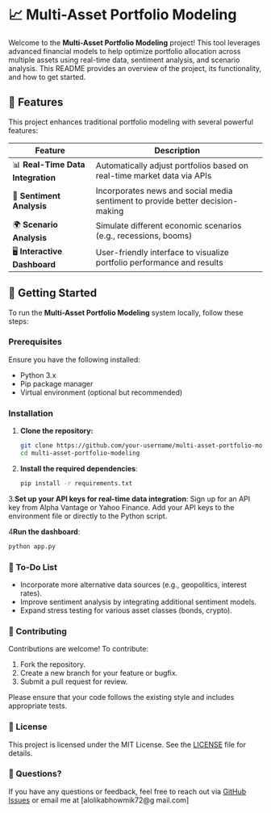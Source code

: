 # 📈 Multi-Asset Portfolio Modeling

Welcome to the **Multi-Asset Portfolio Modeling** project! This tool leverages advanced financial models to help optimize portfolio allocation across multiple assets using real-time data, sentiment analysis, and scenario analysis. This README provides an overview of the project, its functionality, and how to get started.

## 🌟 Features

This project enhances traditional portfolio modeling with several powerful features:

| Feature                         | Description                                                                 |
|----------------------------------|-----------------------------------------------------------------------------|
| 📊 **Real-Time Data Integration**  | Automatically adjust portfolios based on real-time market data via APIs      |
| 📰 **Sentiment Analysis**         | Incorporates news and social media sentiment to provide better decision-making|
| 🌍 **Scenario Analysis**          | Simulate different economic scenarios (e.g., recessions, booms)              |
| 🖥️ **Interactive Dashboard**       | User-friendly interface to visualize portfolio performance and results        |

## 🚀 Getting Started

To run the **Multi-Asset Portfolio Modeling** system locally, follow these steps:

### Prerequisites
Ensure you have the following installed:
- Python 3.x
- Pip package manager
- Virtual environment (optional but recommended)

### Installation

1. **Clone the repository:**
   ```bash
   git clone https://github.com/your-username/multi-asset-portfolio-modeling.git
   cd multi-asset-portfolio-modeling
   ```
2. **Install the required dependencies**:
   ```bash
   pip install -r requirements.txt
   ```
3.**Set up your API keys for real-time data integration**:
Sign up for an API key from Alpha Vantage or Yahoo Finance.
Add your API keys to the environment file or directly to the Python script.

4**Run the dashboard**:
```bash
python app.py
```
### 🎯 To-Do List
- Incorporate more alternative data sources (e.g., geopolitics, interest rates).
- Improve sentiment analysis by integrating additional sentiment models.
- Expand stress testing for various asset classes (bonds, crypto).

### 🤝 Contributing
Contributions are welcome! To contribute:
1. Fork the repository.
2. Create a new branch for your feature or bugfix.
3. Submit a pull request for review.

Please ensure that your code follows the existing style and includes appropriate tests.

### 📜 License
This project is licensed under the MIT License. See the [LICENSE](LICENSE) file for details.

### 💬 Questions?
If you have any questions or feedback, feel free to reach out via [GitHub Issues](https://github.com/alo7lika/multi-asset-portfolio-modeling/issues) or email me at [alolikabhowmik72@g
mail.com]
